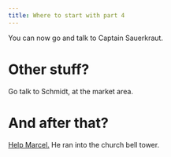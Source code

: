 ```yaml
---
title: Where to start with part 4
---
```


You can now go and talk to Captain Sauerkraut.

# Other stuff?
Go talk to Schmidt, at the market area.

# And after that?
[Help Marcel.](030-marcel-church/index.md) He ran into the church bell tower.
